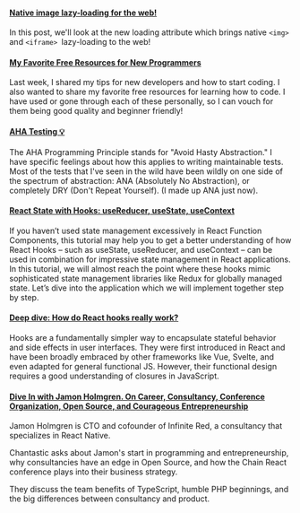 #### [Native image lazy-loading for the web!](https://addyosmani.com/blog/lazy-loading/)

In this post, we'll look at the new loading attribute which brings native `<img>` and `<iframe> `lazy-loading to the web!

#### [My Favorite Free Resources for New Programmers](https://dev.to/aspittel/my-favorite-free-resources-for-new-programmers-bia)

Last week, I shared my tips for new developers and how to start coding. I also wanted to share my favorite free resources for learning how to code. I have used or gone through each of these personally, so I can vouch for them being good quality and beginner friendly!

#### [AHA Testing 💡](https://kentcdodds.com/blog/aha-testing)

The AHA Programming Principle stands for "Avoid Hasty Abstraction." I have specific feelings about how this applies to writing maintainable tests. Most of the tests that I've seen in the wild have been wildly on one side of the spectrum of abstraction: ANA (Absolutely No Abstraction), or completely DRY (Don't Repeat Yourself). (I made up ANA just now).

#### [React State with Hooks: useReducer, useState, useContext](https://www.robinwieruch.de/react-state-usereducer-usestate-usecontext/)

If you haven’t used state management excessively in React Function Components, this tutorial may help you to get a better understanding of how React Hooks – such as useState, useReducer, and useContext – can be used in combination for impressive state management in React applications. In this tutorial, we will almost reach the point where these hooks mimic sophisticated state management libraries like Redux for globally managed state. Let’s dive into the application which we will implement together step by step.

#### [Deep dive: How do React hooks really work?](https://www.netlify.com/blog/2019/03/11/deep-dive-how-do-react-hooks-really-work/)

Hooks are a fundamentally simpler way to encapsulate stateful behavior and side effects in user interfaces. They were first introduced in React and have been broadly embraced by other frameworks like Vue, Svelte, and even adapted for general functional JS. However, their functional design requires a good understanding of closures in JavaScript.

#### [Dive In with Jamon Holmgren. On Career, Consultancy, Conference Organization, Open Source, and Courageous Entrepreneurship](https://reactpodcast.com/)

Jamon Holmgren is CTO and cofounder of Infinite Red, a consultancy that specializes in React Native.

Chantastic asks about Jamon's start in programming and entrepreneurship, why consultancies have an edge in Open Source, and how the Chain React conference plays into their business strategy.

They discuss the team benefits of TypeScript, humble PHP beginnings, and the big differences between consultancy and product.